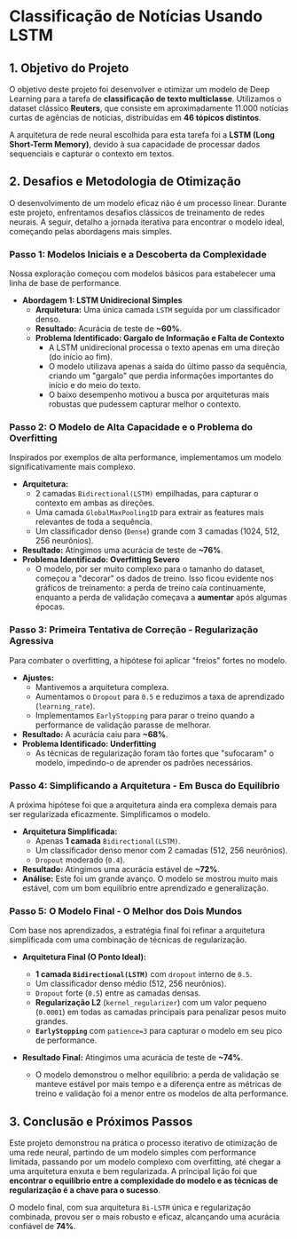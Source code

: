 # Classificação de Notícias Usando LSTM

## 1. Objetivo do Projeto

O objetivo deste projeto foi desenvolver e otimizar um modelo de Deep Learning para a tarefa de **classificação de texto multiclasse**. Utilizamos o dataset clássico **Reuters**, que consiste em aproximadamente 11.000 notícias curtas de agências de notícias, distribuídas em **46 tópicos distintos**.

A arquitetura de rede neural escolhida para esta tarefa foi a **LSTM (Long Short-Term Memory)**, devido à sua capacidade de processar dados sequenciais e capturar o contexto em textos.

## 2. Desafios e Metodologia de Otimização

O desenvolvimento de um modelo eficaz não é um processo linear. Durante este projeto, enfrentamos desafios clássicos de treinamento de redes neurais. A seguir, detalho a jornada iterativa para encontrar o modelo ideal, começando pelas abordagens mais simples.

### Passo 1: Modelos Iniciais e a Descoberta da Complexidade

Nossa exploração começou com modelos básicos para estabelecer uma linha de base de performance.

- **Abordagem 1: LSTM Unidirecional Simples**
  - **Arquitetura:** Uma única camada `LSTM` seguida por um classificador denso.
  - **Resultado:** Acurácia de teste de **~60%**.
  - **Problema Identificado: Gargalo de Informação e Falta de Contexto**
    - A LSTM unidirecional processa o texto apenas em uma direção (do início ao fim).
    - O modelo utilizava apenas a saída do último passo da sequência, criando um "gargalo" que perdia informações importantes do início e do meio do texto.
    - O baixo desempenho motivou a busca por arquiteturas mais robustas que pudessem capturar melhor o contexto.

### Passo 2: O Modelo de Alta Capacidade e o Problema do Overfitting

Inspirados por exemplos de alta performance, implementamos um modelo significativamente mais complexo.

- **Arquitetura:**
  - 2 camadas `Bidirectional(LSTM)` empilhadas, para capturar o contexto em ambas as direções.
  - Uma camada `GlobalMaxPooling1D` para extrair as features mais relevantes de toda a sequência.
  - Um classificador denso (`Dense`) grande com 3 camadas (1024, 512, 256 neurônios).
- **Resultado:** Atingimos uma acurácia de teste de **~76%**.
- **Problema Identificado: Overfitting Severo**
  - O modelo, por ser muito complexo para o tamanho do dataset, começou a "decorar" os dados de treino. Isso ficou evidente nos gráficos de treinamento: a perda de treino caía continuamente, enquanto a perda de validação começava a **aumentar** após algumas épocas.

### Passo 3: Primeira Tentativa de Correção - Regularização Agressiva

Para combater o overfitting, a hipótese foi aplicar "freios" fortes no modelo.

- **Ajustes:**
  - Mantivemos a arquitetura complexa.
  - Aumentamos o `Dropout` para `0.5` e reduzimos a taxa de aprendizado (`learning_rate`).
  - Implementamos `EarlyStopping` para parar o treino quando a performance de validação parasse de melhorar.
- **Resultado:** A acurácia caiu para **~68%**.
- **Problema Identificado: Underfitting**
  - As técnicas de regularização foram tão fortes que "sufocaram" o modelo, impedindo-o de aprender os padrões necessários.

### Passo 4: Simplificando a Arquitetura - Em Busca do Equilíbrio

A próxima hipótese foi que a arquitetura ainda era complexa demais para ser regularizada eficazmente. Simplificamos o modelo.

- **Arquitetura Simplificada:**
  - Apenas **1 camada** `Bidirectional(LSTM)`.
  - Um classificador denso menor com 2 camadas (512, 256 neurônios).
  - `Dropout` moderado (`0.4`).
- **Resultado:** Atingimos uma acurácia estável de **~72%**.
- **Análise:** Este foi um grande avanço. O modelo se mostrou muito mais estável, com um bom equilíbrio entre aprendizado e generalização.

### Passo 5: O Modelo Final - O Melhor dos Dois Mundos

Com base nos aprendizados, a estratégia final foi refinar a arquitetura simplificada com uma combinação de técnicas de regularização.

- **Arquitetura Final (O Ponto Ideal):**
  - **1 camada `Bidirectional(LSTM)`** com `dropout` interno de `0.5`.
  - Um classificador denso médio (512, 256 neurônios).
  - `Dropout` forte (`0.5`) entre as camadas densas.
  - **Regularização L2** (`kernel_regularizer`) com um valor pequeno (`0.0001`) em todas as camadas principais para penalizar pesos muito grandes.
  - **`EarlyStopping`** com `patience=3` para capturar o modelo em seu pico de performance.

- **Resultado Final:** Atingimos uma acurácia de teste de **~74%**.
  - O modelo demonstrou o melhor equilíbrio: a perda de validação se manteve estável por mais tempo e a diferença entre as métricas de treino e validação foi a menor entre os modelos de alta performance.

## 3. Conclusão e Próximos Passos

Este projeto demonstrou na prática o processo iterativo de otimização de uma rede neural, partindo de um modelo simples com performance limitada, passando por um modelo complexo com overfitting, até chegar a uma arquitetura enxuta e bem regularizada. A principal lição foi que **encontrar o equilíbrio entre a complexidade do modelo e as técnicas de regularização é a chave para o sucesso**.

O modelo final, com sua arquitetura `Bi-LSTM` única e regularização combinada, provou ser o mais robusto e eficaz, alcançando uma acurácia confiável de **74%**.